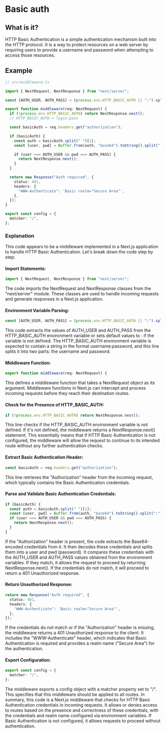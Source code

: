 # Basic auth

## What is it?

HTTP Basic Authentication is a simple authentication mechanism built into the HTTP protocol. It is a way to protect resources on a web server by requiring users to provide a username and password when attempting to access those resources.

## Example

```typescript
// src/middleware.ts

import { NextRequest, NextResponse } from "next/server";

const [AUTH_USER, AUTH_PASS] = (process.env.HTTP_BASIC_AUTH || ":").split(":");

export function middleware(req: NextRequest) {
  if (!process.env.HTTP_BASIC_AUTH) return NextResponse.next();
  // HTTP_BASIC_AUTH = login:pass

  const basicAuth = req.headers.get("authorization");

  if (basicAuth) {
    const auth = basicAuth.split(" ")[1];
    const [user, pwd] = Buffer.from(auth, "base64").toString().split(":");

    if (user === AUTH_USER && pwd === AUTH_PASS) {
      return NextResponse.next();
    }
  }

  return new Response("Auth required", {
    status: 401,
    headers: {
      "WWW-Authenticate": 'Basic realm="Secure Area"',
    },
  });
}

export const config = {
  matcher: "/",
};
```

### Explanation

This code appears to be a middleware implemented in a Next.js application to handle HTTP Basic Authentication. Let's break down the code step by step:

#### Import Statements:

```typescript
import { NextRequest, NextResponse } from "next/server";
```

The code imports the NextRequest and NextResponse classes from the "next/server" module. These classes are used to handle incoming requests and generate responses in a Next.js application.

#### Environment Variable Parsing:

```typescript
const [AUTH_USER, AUTH_PASS] = (process.env.HTTP_BASIC_AUTH || ":").split(":");
```

This code extracts the values of AUTH_USER and AUTH_PASS from the HTTP_BASIC_AUTH environment variable or sets default values to : if the variable is not defined. The HTTP_BASIC_AUTH environment variable is expected to contain a string in the format username:password, and this line splits it into two parts: the username and password.

#### Middleware Function:

```typescript
export function middleware(req: NextRequest) {
```

This defines a middleware function that takes a NextRequest object as its argument. Middleware functions in Next.js can intercept and process incoming requests before they reach their destination routes.

#### Check for the Presence of HTTP_BASIC_AUTH:

```typescript
if (!process.env.HTTP_BASIC_AUTH) return NextResponse.next();
```

This line checks if the HTTP_BASIC_AUTH environment variable is not defined. If it's not defined, the middleware returns a NextResponse.next() statement. This essentially means that if HTTP Basic Authentication is not configured, the middleware will allow the request to continue to its intended route without any further authentication checks.

#### Extract Basic Authentication Header:

```typescript
const basicAuth = req.headers.get("authorization");
```

This line retrieves the "Authorization" header from the incoming request, which typically contains the Basic Authentication credentials.

#### Parse and Validate Basic Authentication Credentials:

```typescript
if (basicAuth) {
  const auth = basicAuth.split(" ")[1];
  const [user, pwd] = Buffer.from(auth, "base64").toString().split(":");
  if (user === AUTH_USER && pwd === AUTH_PASS) {
    return NextResponse.next();
  }
}
```

If the "Authorization" header is present, the code extracts the Base64-encoded credentials from it. It then decodes these credentials and splits them into a user and pwd (password). It compares these credentials with the AUTH_USER and AUTH_PASS values obtained from the environment variables. If they match, it allows the request to proceed by returning NextResponse.next(). If the credentials do not match, it will proceed to return a 401 Unauthorized response.

#### Return Unauthorized Response:

```typescript
return new Response("Auth required", {
  status: 401,
  headers: {
    "WWW-Authenticate": 'Basic realm="Secure Area"',
  },
});
```

If the credentials do not match or if the "Authorization" header is missing, the middleware returns a 401 Unauthorized response to the client. It includes the "WWW-Authenticate" header, which indicates that Basic Authentication is required and provides a realm name ("Secure Area") for the authentication.

#### Export Configuration:

```typescript
export const config = {
  matcher: "/",
};
```

The middleware exports a config object with a matcher property set to "/". This specifies that this middleware should be applied to all routes.
In summary, this code is a Next.js middleware that checks for HTTP Basic Authentication credentials in incoming requests. It allows or denies access to routes based on the presence and correctness of these credentials, with the credentials and realm name configured via environment variables. If Basic Authentication is not configured, it allows requests to proceed without authentication.
